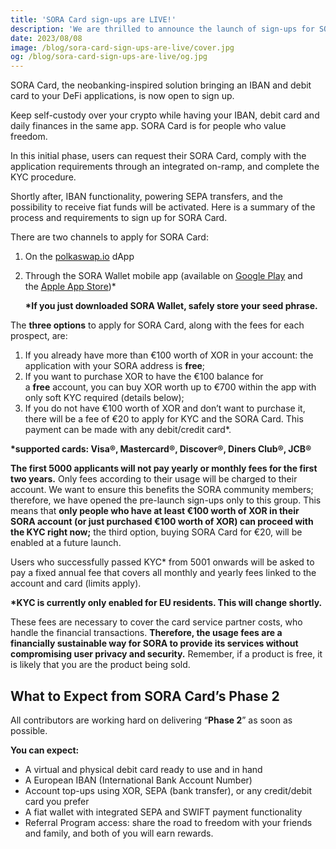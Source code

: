 ```yaml
---
title: 'SORA Card sign-ups are LIVE!'
description: 'We are thrilled to announce the launch of sign-ups for SORA Card!'
date: 2023/08/08
image: /blog/sora-card-sign-ups-are-live/cover.jpg
og: /blog/sora-card-sign-ups-are-live/og.jpg
---
```


SORA Card, the neobanking-inspired solution bringing an IBAN and debit card to your DeFi applications, is now open to sign up.

Keep self-custody over your crypto while having your IBAN, debit card and daily finances in the same app. SORA Card is for people who value freedom.

In this initial phase, users can request their SORA Card, comply with the application requirements through an integrated on-ramp, and complete the KYC procedure.

Shortly after, IBAN functionality, powering SEPA transfers, and the possibility to receive fiat funds will be activated. Here is a summary of the process and requirements to sign up for SORA Card.

There are two channels to apply for SORA Card:

1. On the [polkaswap.io](http://polkaswap.io/) dApp
2. Through the SORA Wallet mobile app (available on [Google Play](https://play.google.com/store/apps/details?id=jp.co.soramitsu.sora&hl=en&gl=US&pli=1) and the [Apple App Store](https://play.google.com/store/apps/details?id=jp.co.soramitsu.sora&hl=en&gl=US&pli=1))\*

   **\*If you just downloaded SORA Wallet, safely store your seed phrase.**

The **three options** to apply for SORA Card, along with the fees for each prospect, are:

1. If you already have more than €100 worth of XOR in your account: the application with your SORA address is **free**;
2. If you want to purchase XOR to have the €100 balance for a **free** account, you can buy XOR worth up to €700 within the app with only soft KYC required (details below);
3. If you do not have €100 worth of XOR and don’t want to purchase it, there will be a fee of €20 to apply for KYC and the SORA Card. This payment can be made with any debit/credit card\*.

**\*supported cards: Visa®, Mastercard®, Discover®, Diners Club®, JCB®**

**The first 5000 applicants will not pay yearly or monthly fees for the first two years.** Only fees according to their usage will be charged to their account. We want to ensure this benefits the SORA community members; therefore, we have opened the pre-launch sign-ups only to this group. This means that **only people who have at least €100 worth of XOR in their SORA account (or just purchased €100 worth of XOR) can proceed with the KYC right now;** the third option, buying SORA Сard for €20, will be enabled at a future launch.

Users who successfully passed KYC\* from 5001 onwards will be asked to pay a fixed annual fee that covers all monthly and yearly fees linked to the account and card (limits apply).

**\*KYC is currently only enabled for EU residents. This will change shortly.**

These fees are necessary to cover the card service partner costs, who handle the financial transactions. **Therefore, the usage fees are a financially sustainable way for SORA to provide its services without compromising user privacy and security.** Remember, if a product is free, it is likely that you are the product being sold.

## What to Expect from SORA Card’s Phase 2

All contributors are working hard on delivering “**Phase 2**” as soon as possible.

**You can expect:**

- A virtual and physical debit card ready to use and in hand
- A European IBAN (International Bank Account Number)
- Account top-ups using XOR, SEPA (bank transfer), or any credit/debit card you prefer
- A fiat wallet with integrated SEPA and SWIFT payment functionality
- Referral Program access: share the road to freedom with your friends and family, and both of you will earn rewards.

